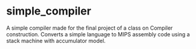 # simple_compiler
A simple compiler made for the final project of a class on Compiler construction. Converts a simple language to MIPS assembly code using a stack machine with accumulator model.
